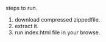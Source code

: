 steps to run.
1) download compressed zippedfile.
2) extract it.
3) run index.html file in your browse.
